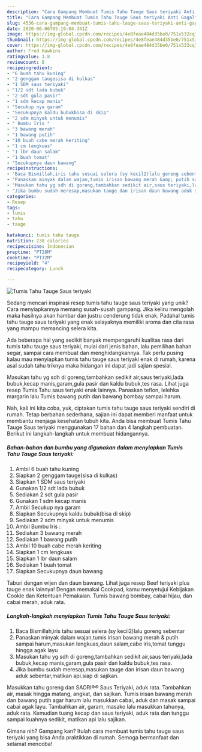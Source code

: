 ```yaml
---
description: "Cara Gampang Membuat Tumis Tahu Tauge Saus teriyaki Anti Gagal"
title: "Cara Gampang Membuat Tumis Tahu Tauge Saus teriyaki Anti Gagal"
slug: 4536-cara-gampang-membuat-tumis-tahu-tauge-saus-teriyaki-anti-gagal
date: 2020-06-06T05:19:04.341Z
image: https://img-global.cpcdn.com/recipes/4e8feae484d35be0/751x532cq70/tumis-tahu-tauge-saus-teriyaki-foto-resep-utama.jpg
thumbnail: https://img-global.cpcdn.com/recipes/4e8feae484d35be0/751x532cq70/tumis-tahu-tauge-saus-teriyaki-foto-resep-utama.jpg
cover: https://img-global.cpcdn.com/recipes/4e8feae484d35be0/751x532cq70/tumis-tahu-tauge-saus-teriyaki-foto-resep-utama.jpg
author: Fred Hawkins
ratingvalue: 3.8
reviewcount: 8
recipeingredient:
- "6 buah tahu kuning"
- "2 genggam taugesisa di kulkas"
- "1 SDM saus teriyaki"
- "1/2 sdt lada bubuk"
- "2 sdt gula pasir"
- "1 sdm kecap manis"
- "Secukup nya garam"
- "Secukupnya kaldu bubukbisa di skip"
- "2 sdm minyak untuk menumis"
- " Bumbu Iris "
- "3 bawang merah"
- "1 bawang putih"
- "10 buah cabe merah keriting"
- "1 cm lengkuas"
- "1 lbr daun salam"
- "1 buah tomat"
- "Secukupnya daun bawang"
recipeinstructions:
- "Baca Bismillah,iris tahu sesuai selera (sy kecil2)lalu goreng sebentar"
- "Panaskan minyak dalam wajan,tumis irisan bawang merah &amp; putih sampai harum,masukan lengkuas,daun salam,cabe iris,tomat tunggu hingga agak layu"
- "Masukan tahu yg sdh di goreng,tambahkan sedikit air,saus teriyaki,lada bubuk,kecap manis,garam,gula pasir dan kaldu bubuk,tes rasa."
- "Jika bumbu sudah meresap,masukan tauge dan irisan daun bawang aduk sebentar,matikan api.siap di sajikan."
categories:
- Resep
tags:
- tumis
- tahu
- tauge

katakunci: tumis tahu tauge 
nutrition: 238 calories
recipecuisine: Indonesian
preptime: "PT28M"
cooktime: "PT32M"
recipeyield: "4"
recipecategory: Lunch

---
```



![Tumis Tahu Tauge Saus teriyaki](https://img-global.cpcdn.com/recipes/4e8feae484d35be0/751x532cq70/tumis-tahu-tauge-saus-teriyaki-foto-resep-utama.jpg)

Sedang mencari inspirasi resep tumis tahu tauge saus teriyaki yang unik? Cara menyiapkannya memang susah-susah gampang. Jika keliru mengolah maka hasilnya akan hambar dan justru cenderung tidak enak. Padahal tumis tahu tauge saus teriyaki yang enak selayaknya memiliki aroma dan cita rasa yang mampu memancing selera kita.

Ada beberapa hal yang sedikit banyak mempengaruhi kualitas rasa dari tumis tahu tauge saus teriyaki, mulai dari jenis bahan, lalu pemilihan bahan segar, sampai cara membuat dan menghidangkannya. Tak perlu pusing kalau mau menyiapkan tumis tahu tauge saus teriyaki enak di rumah, karena asal sudah tahu triknya maka hidangan ini dapat jadi sajian spesial.

Masukan tahu yg sdh di goreng,tambahkan sedikit air,saus teriyaki,lada bubuk,kecap manis,garam,gula pasir dan kaldu bubuk,tes rasa. Lihat juga resep Tumis Tahu saus teriyaki enak lainnya. Panaskan teflon, lelehka margarin lalu Tumis bawang putih dan bawang bombay sampai harum.


Nah, kali ini kita coba, yuk, ciptakan tumis tahu tauge saus teriyaki sendiri di rumah. Tetap berbahan sederhana, sajian ini dapat memberi manfaat untuk membantu menjaga kesehatan tubuh kita. Anda bisa membuat Tumis Tahu Tauge Saus teriyaki menggunakan 17 bahan dan 4 langkah pembuatan. Berikut ini langkah-langkah untuk membuat hidangannya.

<!--inarticleads1-->

##### Bahan-bahan dan bumbu yang digunakan dalam menyiapkan Tumis Tahu Tauge Saus teriyaki:

1. Ambil 6 buah tahu kuning
1. Siapkan 2 genggam tauge(sisa di kulkas)
1. Siapkan 1 SDM saus teriyaki
1. Gunakan 1/2 sdt lada bubuk
1. Sediakan 2 sdt gula pasir
1. Gunakan 1 sdm kecap manis
1. Ambil Secukup nya garam
1. Siapkan Secukupnya kaldu bubuk(bisa di skip)
1. Sediakan 2 sdm minyak untuk menumis
1. Ambil  Bumbu Iris :
1. Sediakan 3 bawang merah
1. Sediakan 1 bawang putih
1. Ambil 10 buah cabe merah keriting
1. Siapkan 1 cm lengkuas
1. Siapkan 1 lbr daun salam
1. Sediakan 1 buah tomat
1. Siapkan Secukupnya daun bawang


Taburi dengan wijen dan daun bawang. Lihat juga resep Beef teriyaki plus tauge enak lainnya! Dengan memakai Cookpad, kamu menyetujui Kebijakan Cookie dan Ketentuan Pemakaian. Tumis bawang bombay, cabai hijau, dan cabai merah, aduk rata. 

<!--inarticleads2-->

##### Langkah-langkah menyiapkan Tumis Tahu Tauge Saus teriyaki:

1. Baca Bismillah,iris tahu sesuai selera (sy kecil2)lalu goreng sebentar
1. Panaskan minyak dalam wajan,tumis irisan bawang merah &amp; putih sampai harum,masukan lengkuas,daun salam,cabe iris,tomat tunggu hingga agak layu
1. Masukan tahu yg sdh di goreng,tambahkan sedikit air,saus teriyaki,lada bubuk,kecap manis,garam,gula pasir dan kaldu bubuk,tes rasa.
1. Jika bumbu sudah meresap,masukan tauge dan irisan daun bawang aduk sebentar,matikan api.siap di sajikan.


Masukkan tahu goreng dan SAORI®® Saus Teriyaki, aduk rata. Tambahkan air, masak hingga matang, angkat, dan sajikan. Tumis irisan bawang merah dan bawang putih agar harum lalu masukkan cabai, aduk dan masak sampai cabai agak layu. Tambahkan air, garam, masako lalu masukkan tahunya, aduk rata. Kemudian tuang kecap dan saus teriyaki, aduk rata dan tunggu sampai kuahnya sedikit, matikan api lalu sajikan. 

Gimana nih? Gampang kan? Itulah cara membuat tumis tahu tauge saus teriyaki yang bisa Anda praktikkan di rumah. Semoga bermanfaat dan selamat mencoba!
